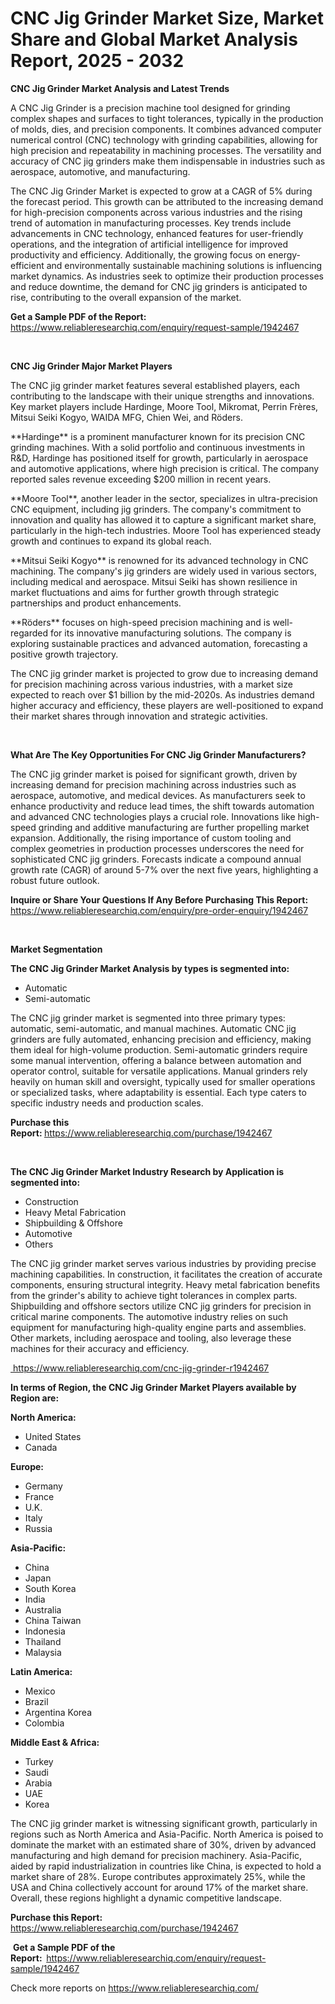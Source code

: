 <p><h1>CNC Jig Grinder Market Size, Market Share and Global Market Analysis Report, 2025 - 2032</h1></p><p><strong>CNC Jig Grinder Market Analysis and Latest Trends</strong></p>
<p><p>A CNC Jig Grinder is a precision machine tool designed for grinding complex shapes and surfaces to tight tolerances, typically in the production of molds, dies, and precision components. It combines advanced computer numerical control (CNC) technology with grinding capabilities, allowing for high precision and repeatability in machining processes. The versatility and accuracy of CNC jig grinders make them indispensable in industries such as aerospace, automotive, and manufacturing.</p><p>The CNC Jig Grinder Market is expected to grow at a CAGR of 5% during the forecast period. This growth can be attributed to the increasing demand for high-precision components across various industries and the rising trend of automation in manufacturing processes. Key trends include advancements in CNC technology, enhanced features for user-friendly operations, and the integration of artificial intelligence for improved productivity and efficiency. Additionally, the growing focus on energy-efficient and environmentally sustainable machining solutions is influencing market dynamics. As industries seek to optimize their production processes and reduce downtime, the demand for CNC jig grinders is anticipated to rise, contributing to the overall expansion of the market.</p></p>
<p><strong>Get a Sample PDF of the Report:&nbsp;</strong> <a href="https://www.reliableresearchiq.com/enquiry/request-sample/1942467?utm_campaign=2117&utm_medium=2&utm_source=Github&utm_content=ia&utm_term=21022025&utm_id=cnc-jig-grinder">https://www.reliableresearchiq.com/enquiry/request-sample/1942467</a></p>
<p>&nbsp;</p>
<p><strong>CNC Jig Grinder Major Market Players</strong></p>
<p><p>The CNC jig grinder market features several established players, each contributing to the landscape with their unique strengths and innovations. Key market players include Hardinge, Moore Tool, Mikromat, Perrin Frères, Mitsui Seiki Kogyo, WAIDA MFG, Chien Wei, and Röders.</p><p>**Hardinge** is a prominent manufacturer known for its precision CNC grinding machines. With a solid portfolio and continuous investments in R&D, Hardinge has positioned itself for growth, particularly in aerospace and automotive applications, where high precision is critical. The company reported sales revenue exceeding $200 million in recent years.</p><p>**Moore Tool**, another leader in the sector, specializes in ultra-precision CNC equipment, including jig grinders. The company's commitment to innovation and quality has allowed it to capture a significant market share, particularly in the high-tech industries. Moore Tool has experienced steady growth and continues to expand its global reach.</p><p>**Mitsui Seiki Kogyo** is renowned for its advanced technology in CNC machining. The company's jig grinders are widely used in various sectors, including medical and aerospace. Mitsui Seiki has shown resilience in market fluctuations and aims for further growth through strategic partnerships and product enhancements.</p><p>**Röders** focuses on high-speed precision machining and is well-regarded for its innovative manufacturing solutions. The company is exploring sustainable practices and advanced automation, forecasting a positive growth trajectory.</p><p>The CNC jig grinder market is projected to grow due to increasing demand for precision machining across various industries, with a market size expected to reach over $1 billion by the mid-2020s. As industries demand higher accuracy and efficiency, these players are well-positioned to expand their market shares through innovation and strategic activities.</p></p>
<p>&nbsp;</p>
<p><strong>What Are The Key Opportunities For CNC Jig Grinder Manufacturers?</strong></p>
<p><p>The CNC jig grinder market is poised for significant growth, driven by increasing demand for precision machining across industries such as aerospace, automotive, and medical devices. As manufacturers seek to enhance productivity and reduce lead times, the shift towards automation and advanced CNC technologies plays a crucial role. Innovations like high-speed grinding and additive manufacturing are further propelling market expansion. Additionally, the rising importance of custom tooling and complex geometries in production processes underscores the need for sophisticated CNC jig grinders. Forecasts indicate a compound annual growth rate (CAGR) of around 5-7% over the next five years, highlighting a robust future outlook.</p></p>
<p><strong>Inquire or Share Your Questions If Any Before Purchasing This Report:</strong> <a href="https://www.reliableresearchiq.com/enquiry/pre-order-enquiry/1942467?utm_campaign=2117&utm_medium=2&utm_source=Github&utm_content=ia&utm_term=21022025&utm_id=cnc-jig-grinder">https://www.reliableresearchiq.com/enquiry/pre-order-enquiry/1942467</a></p>
<p>&nbsp;</p>
<p><strong>Market Segmentation</strong></p>
<p><strong>The CNC Jig Grinder Market Analysis by types is segmented into:</strong></p>
<p><ul><li>Automatic</li><li>Semi-automatic</li></ul></p>
<p><p>The CNC jig grinder market is segmented into three primary types: automatic, semi-automatic, and manual machines. Automatic CNC jig grinders are fully automated, enhancing precision and efficiency, making them ideal for high-volume production. Semi-automatic grinders require some manual intervention, offering a balance between automation and operator control, suitable for versatile applications. Manual grinders rely heavily on human skill and oversight, typically used for smaller operations or specialized tasks, where adaptability is essential. Each type caters to specific industry needs and production scales.</p></p>
<p><strong>Purchase this Report:&nbsp;</strong><a href="https://www.reliableresearchiq.com/purchase/1942467?utm_campaign=2117&utm_medium=2&utm_source=Github&utm_content=ia&utm_term=21022025&utm_id=cnc-jig-grinder">https://www.reliableresearchiq.com/purchase/1942467</a></p>
<p>&nbsp;</p>
<p><strong>The CNC Jig Grinder Market Industry Research by Application is segmented into:</strong></p>
<p><ul><li>Construction</li><li>Heavy Metal Fabrication</li><li>Shipbuilding & Offshore</li><li>Automotive</li><li>Others</li></ul></p>
<p><p>The CNC jig grinder market serves various industries by providing precise machining capabilities. In construction, it facilitates the creation of accurate components, ensuring structural integrity. Heavy metal fabrication benefits from the grinder's ability to achieve tight tolerances in complex parts. Shipbuilding and offshore sectors utilize CNC jig grinders for precision in critical marine components. The automotive industry relies on such equipment for manufacturing high-quality engine parts and assemblies. Other markets, including aerospace and tooling, also leverage these machines for their accuracy and efficiency.</p></p>
<p><a href="https://www.reliableresearchiq.com/cnc-jig-grinder-r1942467?utm_campaign=2117&utm_medium=2&utm_source=Github&utm_content=ia&utm_term=21022025&utm_id=cnc-jig-grinder">&nbsp;https://www.reliableresearchiq.com/cnc-jig-grinder-r1942467</a></p>
<p><strong>In terms of Region, the CNC Jig Grinder Market Players available by Region are:</strong></p>
<p>
    <p> <strong> North America: </strong>
        <ul>
            <li>United States</li>
            <li>Canada</li>
        </ul>
        </p> 
    <p> <strong> Europe: </strong>
        <ul>
            <li>Germany</li>
            <li>France</li>
            <li>U.K.</li>
            <li>Italy</li>
            <li>Russia</li>
        </ul>
        </p> 
    <p> <strong> Asia-Pacific: </strong>
        <ul>
            <li>China</li>
            <li>Japan</li>
            <li>South Korea</li>
            <li>India</li>
            <li>Australia</li>
            <li>China Taiwan</li>
            <li>Indonesia</li>
            <li>Thailand</li>
            <li>Malaysia</li>
        </ul>
        </p> 
    <p> <strong> Latin America: </strong>
        <ul>
            <li>Mexico</li>
            <li>Brazil</li>
            <li>Argentina Korea</li>
            <li>Colombia</li>
        </ul>
        </p> 
    <p> <strong> Middle East & Africa: </strong>
        <ul>
            <li>Turkey</li>
            <li>Saudi</li>
            <li>Arabia</li>
            <li>UAE</li>
            <li>Korea</li>
        </ul>
    </p>
    </p>
<p><p>The CNC jig grinder market is witnessing significant growth, particularly in regions such as North America and Asia-Pacific. North America is poised to dominate the market with an estimated share of 30%, driven by advanced manufacturing and high demand for precision machinery. Asia-Pacific, aided by rapid industrialization in countries like China, is expected to hold a market share of 28%. Europe contributes approximately 25%, while the USA and China collectively account for around 17% of the market share. Overall, these regions highlight a dynamic competitive landscape.</p></p>
<p><strong>Purchase this Report: </strong><a href="https://www.reliableresearchiq.com/purchase/1942467?utm_campaign=2117&utm_medium=2&utm_source=Github&utm_content=ia&utm_term=21022025&utm_id=cnc-jig-grinder">https://www.reliableresearchiq.com/purchase/1942467</a></p>
<p>&nbsp;<strong>Get a Sample PDF of the Report:&nbsp;&nbsp;</strong><a href="https://www.reliableresearchiq.com/enquiry/request-sample/1942467?utm_campaign=2117&utm_medium=2&utm_source=Github&utm_content=ia&utm_term=21022025&utm_id=cnc-jig-grinder">https://www.reliableresearchiq.com/enquiry/request-sample/1942467</a></p>
<p><strong></strong></p>
<p>Check more reports on <a href="https://www.reliableresearchiq.com/?utm_campaign=2117&utm_medium=2&utm_source=Github&utm_content=ia&utm_term=21022025&utm_id=cnc-jig-grinder">https://www.reliableresearchiq.com/</a></p>